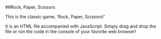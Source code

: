##Rock, Paper, Scissors

This is the classic game, 'Rock, Paper, Scissors!'

It is an HTML file accompanied with JavaScript. 
Simply drag and drop the file or run the code in the console of your favorite web browser!
